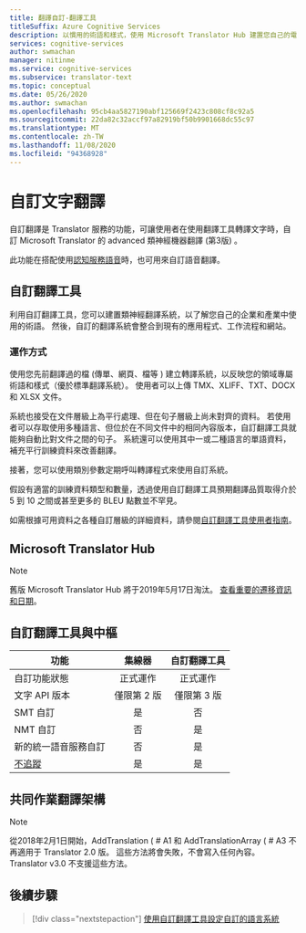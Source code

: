 ```yaml
---
title: 翻譯自訂-翻譯工具
titleSuffix: Azure Cognitive Services
description: 以慣用的術語和樣式，使用 Microsoft Translator Hub 建置您自己的電腦翻譯系統。
services: cognitive-services
author: swmachan
manager: nitinme
ms.service: cognitive-services
ms.subservice: translator-text
ms.topic: conceptual
ms.date: 05/26/2020
ms.author: swmachan
ms.openlocfilehash: 95cb4aa5827190abf125669f2423c808cf8c92a5
ms.sourcegitcommit: 22da82c32accf97a82919bf50b9901668dc55c97
ms.translationtype: MT
ms.contentlocale: zh-TW
ms.lasthandoff: 11/08/2020
ms.locfileid: "94368928"
---
```

# <a name="customize-your-text-translations"></a>自訂文字翻譯

自訂翻譯是 Translator 服務的功能，可讓使用者在使用翻譯工具轉譯文字時，自訂 Microsoft Translator 的 advanced 類神經機器翻譯 (第3版) 。

此功能在搭配使用[認知服務語音](../speech-service/index.yml)時，也可用來自訂語音翻譯。

## <a name="custom-translator"></a>自訂翻譯工具

利用自訂翻譯工具，您可以建置類神經翻譯系統，以了解您自己的企業和產業中使用的術語。 然後，自訂的翻譯系統會整合到現有的應用程式、工作流程和網站。

### <a name="how-does-it-work"></a>運作方式

使用您先前翻譯過的檔 (傳單、網頁、檔等 ) 建立轉譯系統，以反映您的領域專屬術語和樣式（優於標準翻譯系統）。 使用者可以上傳 TMX、XLIFF、TXT、DOCX 和 XLSX 文件。  

系統也接受在文件層級上為平行處理、但在句子層級上尚未對齊的資料。 若使用者可以存取使用多種語言、但位於在不同文件中的相同內容版本，自訂翻譯工具就能夠自動比對文件之間的句子。  系統還可以使用其中一或二種語言的單語資料，補充平行訓練資料來改善翻譯。

接著，您可以使用類別參數定期呼叫轉譯程式來使用自訂系統。

假設有適當的訓練資料類型和數量，透過使用自訂翻譯工具預期翻譯品質取得介於 5 到 10 之間或甚至更多的 BLEU 點數並不罕見。

如需根據可用資料之各種自訂層級的詳細資料，請參閱[自訂翻譯工具使用者指南](./custom-translator/overview.md)。


## <a name="microsoft-translator-hub"></a>Microsoft Translator Hub

> [!NOTE]
> 舊版 Microsoft Translator Hub 將于2019年5月17日淘汰。 [查看重要的遷移資訊和日期](https://www.microsoft.com/translator/business/hub/)。  

## <a name="custom-translator-versus-hub"></a>自訂翻譯工具與中樞

| 功能 | 集線器 | 自訂翻譯工具 |
| ------- | :-: | :---------------: |
|自訂功能狀態    | 正式運作    | 正式運作 |
| 文字 API 版本    | 僅限第 2 版    | 僅限第 3 版 |
| SMT 自訂    | 是    | 否 |
| NMT 自訂    | 否    | 是 |
| 新的統一語音服務自訂    | 否    | 是 |
| [不追蹤](https://www.aka.ms/notrace) | 是    | 是 |

## <a name="collaborative-translations-framework"></a>共同作業翻譯架構

> [!NOTE]
> 從2018年2月1日開始，AddTranslation ( # A1 和 AddTranslationArray ( # A3 不再適用于 Translator 2.0 版。 這些方法將會失敗，不會寫入任何內容。 Translator v3.0 不支援這些方法。

## <a name="next-steps"></a>後續步驟

> [!div class="nextstepaction"]
> [使用自訂翻譯工具設定自訂的語言系統](./custom-translator/overview.md)
